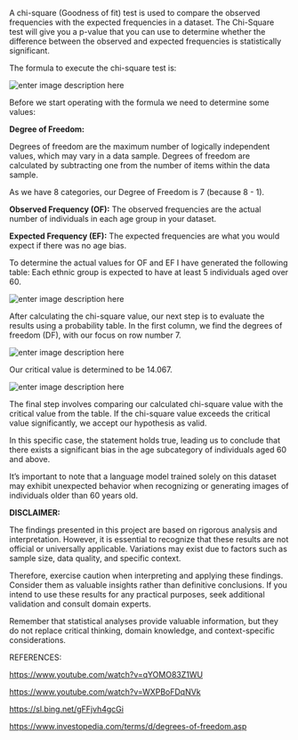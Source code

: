 A chi-square (Goodness of fit) test is used to compare the observed frequencies with the expected frequencies in a dataset. The Chi-Square test will give you a p-value that you can use to determine whether the difference between the observed and expected frequencies is statistically significant.

The formula to execute the chi-square test is:

![enter image description here](https://github.com/antonyga/Bias-Insights/blob/main/Media/Chi-square%20test%20main%20formula.png?raw=true)

Before we start operating with the formula we need to determine some values:

**Degree of Freedom:**

Degrees of freedom are the maximum number of logically independent values, which may vary in a data sample. 
Degrees of freedom are calculated by subtracting one from the number of items within the data sample.

As we have 8 categories, our Degree of Freedom is 7 (because 8 - 1).

**Observed Frequency (OF):**
The observed frequencies are the actual number of individuals in each age group in your dataset. 

**Expected Frequency (EF):**
The expected frequencies are what you would expect if there was no age bias.

To determine the actual values for OF and EF I have generated the following table:
Each ethnic group is expected to have at least 5 individuals aged over 60.

![enter image description here](https://github.com/antonyga/Bias-Insights/blob/main/Media/Observed%20Frequency%20vs%20Observed%20Frequency%20Table.png?raw=true)

After calculating the chi-square value, our next step is to evaluate the results using a probability table. In the first column, we find the degrees of freedom (DF), with our focus on row number 7.

![enter image description here](https://github.com/antonyga/Bias-Insights/blob/main/Media/Probability%20Level%20Table%202.png?raw=true)

Our critical value is determined to be 14.067.

![enter image description here](https://github.com/antonyga/Bias-Insights/blob/main/Media/Probability%20Level%20Table%202.png?raw=true)

The final step involves comparing our calculated chi-square value with the critical value from the table. If the chi-square value exceeds the critical value significantly, we accept our hypothesis as valid.

In this specific case, the statement holds true, leading us to conclude that there exists a significant bias in the age subcategory of individuals aged 60 and above.

It’s important to note that a language model trained solely on this dataset may exhibit unexpected behavior when recognizing or generating images of individuals older than 60 years old.

  **DISCLAIMER:**

The findings presented in this project are based on rigorous analysis and interpretation. However, it is essential to recognize that these results are not official or universally applicable. Variations may exist due to factors such as sample size, data quality, and specific context.

Therefore, exercise caution when interpreting and applying these findings. Consider them as valuable insights rather than definitive conclusions. If you intend to use these results for any practical purposes, seek additional validation and consult domain experts.

Remember that statistical analyses provide valuable information, but they do not replace critical thinking, domain knowledge, and context-specific considerations.


REFERENCES:

https://www.youtube.com/watch?v=qYOMO83Z1WU

https://www.youtube.com/watch?v=WXPBoFDqNVk

https://sl.bing.net/gFFjvh4gcGi

https://www.investopedia.com/terms/d/degrees-of-freedom.asp

